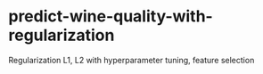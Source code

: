# predict-wine-quality-with-regularization
 Regularization L1, L2 with hyperparameter tuning, feature selection
